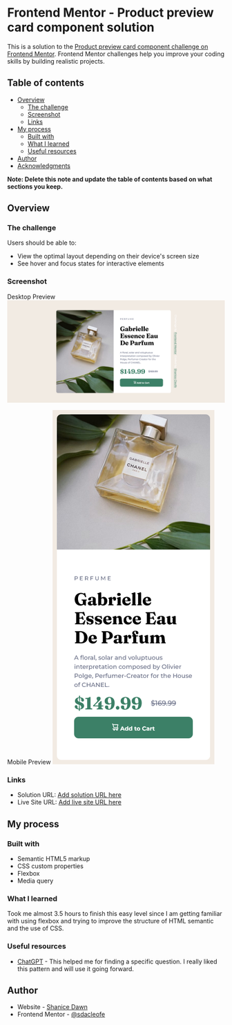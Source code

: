 # Frontend Mentor - Product preview card component solution

This is a solution to the [Product preview card component challenge on Frontend Mentor](https://www.frontendmentor.io/challenges/product-preview-card-component-GO7UmttRfa). Frontend Mentor challenges help you improve your coding skills by building realistic projects. 

## Table of contents

- [Overview](#overview)
  - [The challenge](#the-challenge)
  - [Screenshot](#screenshot)
  - [Links](#links)
- [My process](#my-process)
  - [Built with](#built-with)
  - [What I learned](#what-i-learned)
  - [Useful resources](#useful-resources)
- [Author](#author)
- [Acknowledgments](#acknowledgments)

**Note: Delete this note and update the table of contents based on what sections you keep.**

## Overview

### The challenge

Users should be able to:

- View the optimal layout depending on their device's screen size
- See hover and focus states for interactive elements

### Screenshot

Desktop Preview
![](./images/desktop.png)

Mobile Preview
![](./images/mobile.png)

### Links

- Solution URL: [Add solution URL here](https://your-solution-url.com)
- Live Site URL: [Add live site URL here](https://your-live-site-url.com)

## My process

### Built with

- Semantic HTML5 markup
- CSS custom properties
- Flexbox
- Media query

### What I learned

Took me almost 3.5 hours to finish this easy level since I am getting familiar with using flexbox and trying to improve the structure of HTML semantic and the use of CSS. 

### Useful resources

- [ChatGPT](https://chat.openai.com/) - This helped me for finding a specific question. I really liked this pattern and will use it going forward.


## Author

- Website - [Shanice Dawn](https://sdacleofe.github.io/about-me/)
- Frontend Mentor - [@sdacleofe](https://www.frontendmentor.io/profile/sdacleofe)